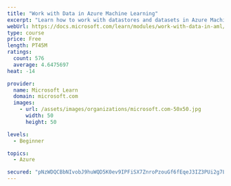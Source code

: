 ```yaml
---
title: "Work with Data in Azure Machine Learning"
excerpt: "Learn how to work with datastores and datasets in Azure Machine Learning."
webUrl: https://docs.microsoft.com/learn/modules/work-with-data-in-aml/
type: course
price: Free
length: PT45M
ratings:
  count: 576
  average: 4.6475697
heat: -14

provider:
  name: Microsoft Learn
  domain: microsoft.com
  images:
    - url: /assets/images/organizations/microsoft.com-50x50.jpg
      width: 50
      height: 50

levels:
  - Beginner

topics:
  - Azure

secured: "pNzWDQCBbNIvobJ9huWQD5K0ev9IPFiSX7ZnroPzouGf6fEqeJ3IZ3PUi2g7Ln7T2/C5mBFZyUmxZDO2XYmTUPSieA121ePiK3otRoEAm+5NKUJ5KooFlWvzSBzpt5R7MFuXA0BhrIIbZBFQDl5hbAwWfoUipSLzDA9OCwi/WFxH+tFDvk9sGizH9JbnsbHqHZlW4x+aokzJjQhhZF+nfZIjxz8pCDF/8dkiQ6RZHNTY0d+nbAcU6yOnubBu1hqNc4K40UXRjt0E6DdOnZ8BEPJPr2DelEnMm+vuoPwsFyCFlaOz4sgKOmmdei76avinAHfRfVDg7AHBmPZab1KPng343aHw2TO8N7UfavBhDj0NQLmMRHhDF4OcWPGtWtQhB2Su8f3l6/3K7fTTTgkGaCMQrtHH6xnbocaNrq9x3oQ=;spcUCm1gT6cv0FpkbBL24A=="
---
```


